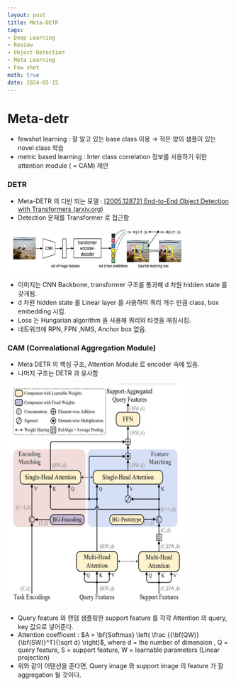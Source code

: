```yaml
---
layout: post
title: Meta-DETR
tags: 
- Deep Learning
- Review
- Object Detection
- Meta Learning
- Few shot
math: true
date: 2024-05-15
---
```


# Meta-detr

- fewshot learning : 잘 알고 있는 base class  이용 → 적은 양의 샘플이 있는 novel class 학습
- metric based learning : Inter class correlation 정보를 사용하기 위한 attention module ( = CAM) 제안

### DETR

- Meta-DETR 의 디반 되는 모델 : [[2005.12872] End-to-End Object Detection with Transformers (arxiv.org)](https://arxiv.org/abs/2005.12872)
- Detection 문제를 Transformer 로 접근함

<img src="images\캡처.JPG (1).jpg" width="400px" height="100px"></img>

- 이미지는 CNN Backbone, transformer 구조를 통과해 d 차원 hidden state 를 갖게됨.
- d 차원 hidden state 를 Linear layer 를 사용하여 쿼리 개수 만큼 class, box embedding 시킴.
- Loss 는 Hungarian algorithm 을 사용해 쿼리와 타겟을 매칭시킴.
- 네트워크에 RPN, FPN ,NMS, Anchor box 없음.

### CAM (Correalational Aggregation Module)

- Meta DETR 의 핵심 구조, Attention Module 로 encoder 속에 있음.
- 나머지 구조는 DETR 과 유사함

<img src="images\캡처.JPG (2).jpg" width="400px" height="500px"></img>

- Query feature 와 랜덤 샘플링한 support feature 를 각각 Attention 의 query, key 값으로 넣어준다.
- Attention coefficent : $A = \bf{Softmax} \left( \frac {{\bf(QW)}{\bf(SW)}^T}{\sqrt d} \right)$, 
where d = the number of dimension , Q = query feature, S = support feature, W = learnable parameters (Linear projection)
- 위와 같이 어탠션을 준다면, Query image 와 support image 의 feature 가 잘 aggregation 될 것이다.